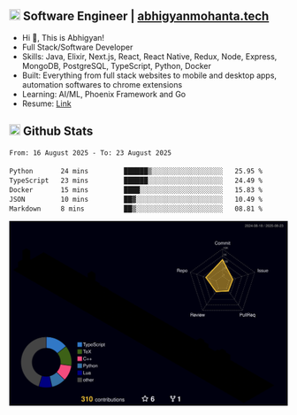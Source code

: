 ## <img src="https://media.giphy.com/media/v1.Y2lkPTc5MGI3NjExNjBuMTFuMDMxcjR0OXp2Zjk5Z3A2ajkzYWpiaDFmdWJhZzY2anM1MCZlcD12MV9naWZzX3NlYXJjaCZjdD1n/UcK7JalnjCz0k/giphy.gif" width="20" height="20" /> Software Engineer | [abhigyanmohanta.tech](https://abhigyanmohanta.tech)


- Hi 👋, This is Abhigyan!
- Full Stack/Software Developer
- Skills: Java, Elixir, Next.js, React, React Native, Redux, Node, Express, MongoDB, PostgreSQL, TypeScript, Python, Docker
- Built: Everything from full stack websites to mobile and desktop apps, automation softwares to chrome extensions
- Learning: AI/ML, Phoenix Framework and Go
- Resume: [Link](https://abhigyan-mohanta.github.io/resume/)


## <img src="https://media.giphy.com/media/v1.Y2lkPTc5MGI3NjExOTVzbjE3Z3F6bDhrNGtzYWpiODJkeTRhcHRqN3MwaGV2cTZ3ajR3eCZlcD12MV9naWZzX3NlYXJjaCZjdD1n/o0vwzuFwCGAFO/giphy.gif" width="20" height="20" /> Github Stats
<!--START_SECTION:waka-->

```txt
From: 16 August 2025 - To: 23 August 2025

Python       24 mins         ██████▒░░░░░░░░░░░░░░░░░░   25.95 %
TypeScript   23 mins         ██████░░░░░░░░░░░░░░░░░░░   24.49 %
Docker       15 mins         ████░░░░░░░░░░░░░░░░░░░░░   15.83 %
JSON         10 mins         ██▓░░░░░░░░░░░░░░░░░░░░░░   10.49 %
Markdown     8 mins          ██▒░░░░░░░░░░░░░░░░░░░░░░   08.81 %
```

<!--END_SECTION:waka-->
![](./profile-3d-contrib/profile-night-rainbow.svg)

